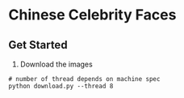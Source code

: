 # Chinese Celebrity Faces

## Get Started

1. Download the images
```
# number of thread depends on machine spec
python download.py --thread 8 
```